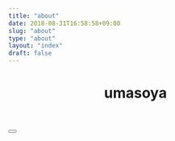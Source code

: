 ```yaml
---
title: "about"
date: 2018-08-31T16:58:58+09:00
slug: "about"
type: "about"
layout: "index"
draft: false
---
```


<header class="about-header">
    <div id="user_icon"><i class="fas fa-10x fa-user-circle"></i></div>
    <h1 id="user_name">umasoya</h1>
</header>
<div class="icons">
    <a href="https://github.com/umasoya/" target="_brank">
        <i class="fab fa-github"></i>
    </a>
    <a href="https://twitter.com/zomqyqzvto" target="_brank">
        <i class="fab fa-twitter"></i>
    </a>
    <button type="button" id="nintendo-switch" title="title" class="btn" data-clipboard-text="text copy">
        <i class="fab fa-nintendo-switch"></i>
    </button>
</div>
